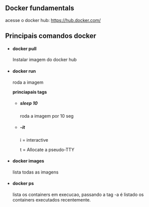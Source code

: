 ## Docker fundamentals

acesse o docker hub: https://hub.docker.com/
## Principais comandos docker

- #### docker pull <image>
    Instalar imagem do docker hub

- #### docker run <image>
    
    roda a imagem

    **princiapais tags**
    - ##### sleep 10 
    
        roda a imagem por 10 seg
    
    - ##### -it 
        
        i = interactive

        t = Allocate a pseudo-TTY

- #### docker images
    lista todas as imagens

- #### docker ps
    lista os containers em execucao, passando a tag -a é listado os containers executados recentemente.